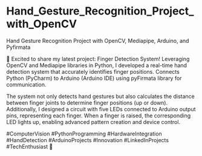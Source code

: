 # Hand_Gesture_Recognition_Project_with_OpenCV
Hand Gesture Recognition Project with OpenCV, Mediapipe, Arduino, and Pyfirmata

🌟 Excited to share my latest project: Finger Detection System! Leveraging OpenCV and Mediapipe libraries in Python, I developed a real-time hand detection system that accurately identifies finger positions. Connects Python (PyCharm) to Arduino (Arduino IDE) using pyFirmata library for communication.

The system not only detects hand gestures but also calculates the distance between finger joints to determine finger positions (up or down). Additionally, I designed a circuit with five LEDs connected to Arduino output pins, representing each finger. When a finger is raised, the corresponding LED lights up, enabling advanced pattern creation and device control.

#ComputerVision #PythonProgramming #HardwareIntegration #HandDetection #ArduinoProjects #Innovation #LinkedInProjects #TechEnthusiast 🚀
